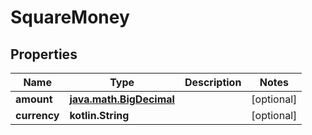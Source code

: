 
# SquareMoney

## Properties
Name | Type | Description | Notes
------------ | ------------- | ------------- | -------------
**amount** | [**java.math.BigDecimal**](java.math.BigDecimal.md) |  |  [optional]
**currency** | **kotlin.String** |  |  [optional]



